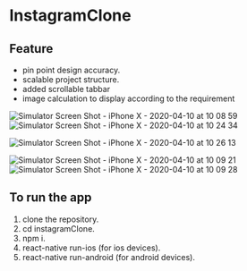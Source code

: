 # InstagramClone

## Feature
- pin point design accuracy.
- scalable project structure.
- added scrollable tabbar 
- image calculation to display according to the requirement

![Simulator Screen Shot - iPhone X - 2020-04-10 at 10 08 59](https://user-images.githubusercontent.com/23505129/78962848-2ac05980-7b15-11ea-91ee-4adb4005d410.png)
![Simulator Screen Shot - iPhone X - 2020-04-10 at 10 24 34](https://user-images.githubusercontent.com/23505129/78963179-6871b200-7b16-11ea-9ddb-97636a41d75c.png)


![Simulator Screen Shot - iPhone X - 2020-04-10 at 10 26 13](https://user-images.githubusercontent.com/23505129/78963057-ed100080-7b15-11ea-83cd-74d867e8bc43.png)


![Simulator Screen Shot - iPhone X - 2020-04-10 at 10 09 21](https://user-images.githubusercontent.com/23505129/78962857-2eec7700-7b15-11ea-83d1-a04a8304b3c2.png)
![Simulator Screen Shot - iPhone X - 2020-04-10 at 10 09 28](https://user-images.githubusercontent.com/23505129/78962858-2eec7700-7b15-11ea-87a3-5ef526b81074.png)



## To run the app
1. clone the repository.  
2. cd instagramClone. 
3. npm i. 
4. react-native run-ios (for ios devices). 
5. react-native run-android (for android devices). 
